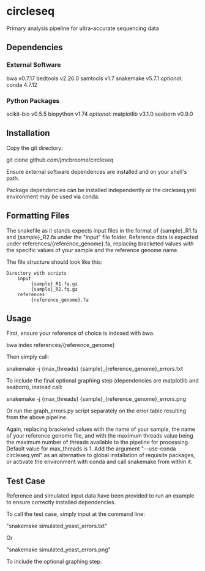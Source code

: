 # circleseq
 Primary analysis pipeline for ultra-accurate sequencing data

## Dependencies
### External Software
bwa v0.7.17
bedtools v2.26.0
samtools v1.7
snakemake v5.7.1
*optional:* conda 4.7.12
### Python Packages
scikit-bio v0.5.5
biopython v1.74
*optional:* matplotlib v3.1.0
seaborn v0.9.0

## Installation
Copy the git directory:

git clone github.com/jmcbroome/circleseq

Ensure external software dependences are installed and on your shell's path.

Package dependencies can be installed independently or the circleseq.yml environment may be used via conda.

## Formatting Files
The snakefile as it stands expects input files in the format of {sample}\_R1.fa and {sample}\_R2.fa under the "input" file folder. 
Reference data is expected under references/{reference_genome}.fa, replacing bracketed values with the specific values of your sample and the reference genome name.

The file structure should look like this:

    Directory with scripts
        input
             {sample}_R1.fq.gz
             {sample}_R2.fq.gz
        references
             {reference_genome}.fa

## Usage
First, ensure your reference of choice is indexed with bwa.

bwa index references/{reference_genome}

Then simply call:

snakemake -j {max_threads} {sample}\_{reference_genome}\_errors.txt

To include the final optional graphing step (dependencies are matplotlib and seaborn), instead call:

snakemake -j {max_threads} {sample}\_{reference_genome}\_errors.png

Or run the graph_errors.py script separately on the error table resulting from the above pipeline.

Again, replacing bracketed values with the name of your sample, the name of your reference genome file, and with the maximum threads value being the maximum number of threads available to the pipeline for processing. Default value for max_threads is 1.
Add the argument "--use-conda circleseq.yml" as an alternative to global installation of requisite packages, or activate the environment with conda and call snakemake from within it.

## Test Case
Reference and simulated input data have been provided to run an example to ensure correctly installed dependencies. 

To call the test case, simply input at the command line:

"snakemake simulated_yeast_errors.txt"

Or

"snakemake simulated_yeast_errors.png"

To include the optional graphing step.
